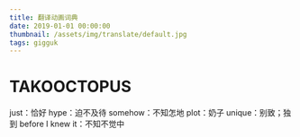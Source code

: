 ```yaml
---
title: 翻译动画词典
date: 2019-01-01 00:00:00
thumbnail: /assets/img/translate/default.jpg
tags: gigguk
---
```

# TAKOOCTOPUS

just：恰好
hype：迫不及待
somehow：不知怎地
plot：奶子
unique：别致；独到
before I knew it：不知不觉中



